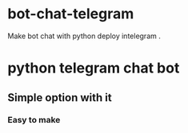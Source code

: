 # bot-chat-telegram
Make bot chat with python deploy intelegram .
# python telegram chat bot
## Simple option with it
### Easy to make
